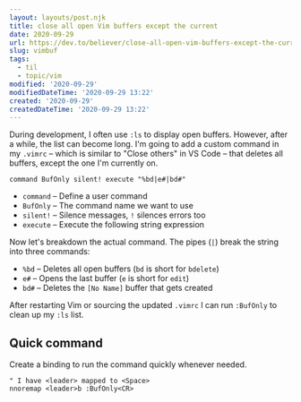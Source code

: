 ```yaml
---
layout: layouts/post.njk
title: close all open Vim buffers except the current
date: 2020-09-29
url: https://dev.to/believer/close-all-open-vim-buffers-except-the-current-3f6i
slug: vimbuf
tags:
  - til
  - topic/vim
modified: '2020-09-29'
modifiedDateTime: '2020-09-29 13:22'
created: '2020-09-29'
createdDateTime: '2020-09-29 13:22'
---
```


During development, I often use `:ls` to display open buffers. However, after a while, the list can become long. I'm going to add a custom command in my `.vimrc` – which is similar to "Close others" in VS Code – that deletes all buffers, except the one I'm currently on.

```vim
command BufOnly silent! execute "%bd|e#|bd#"
```

- `command` – Define a user command
- `BufOnly` – The command name we want to use
- `silent!` – Silence messages, `!` silences errors too
- `execute` – Execute the following string expression

Now let's breakdown the actual command. The pipes (`|`) break the string into three commands:

- `%bd` – Deletes all open buffers (`bd` is short for `bdelete`)
- `e#` – Opens the last buffer (`e` is short for `edit`)
- `bd#` – Deletes the `[No Name]` buffer that gets created

After restarting Vim or sourcing the updated `.vimrc` I can run `:BufOnly` to clean up my `:ls` list.

## Quick command

Create a binding to run the command quickly whenever needed.

```vim
" I have <leader> mapped to <Space>
nnoremap <leader>b :BufOnly<CR>
```
